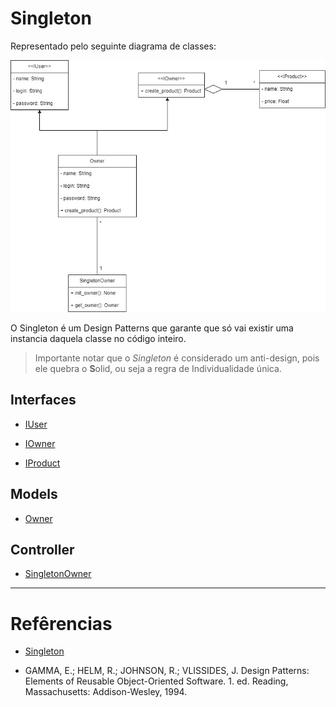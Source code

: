 # Singleton

Representado pelo seguinte diagrama de classes:

![Singleton](../../Image/diagrama_singleton.jpg)

O Singleton é um Design Patterns que garante que só vai existir uma instancia daquela classe no código inteiro.

> Importante notar que o *Singleton* é considerado um anti-design, pois ele quebra o **S**olid, ou seja a regra de Individualidade única.

## Interfaces

- [IUser](./iuser.md)

- [IOwner](./owner.md)

- [IProduct](./iproduct.md)

## Models

- [Owner](./owner.md)

## Controller

- [SingletonOwner](./singleton_owner.md)

---

# Refêrencias

- [Singleton](https://refactoring.guru/pt-br/design-patterns/singleton)

- GAMMA, E.; HELM, R.; JOHNSON, R.; VLISSIDES, J. Design Patterns: Elements of Reusable Object-Oriented Software. 1. ed. Reading, Massachusetts: Addison-Wesley, 1994.
